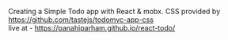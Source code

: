 Creating a Simple Todo app with React & mobx. CSS provided by https://github.com/tastejs/todomvc-app-css <br/>
live at - https://panahiparham.github.io/react-todo/
